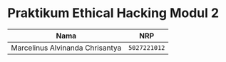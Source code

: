 # Praktikum Ethical Hacking Modul 2

| Nama                            | NRP          |
| ------------------------------- | ------------ |
| Marcelinus Alvinanda Chrisantya | `5027221012` |